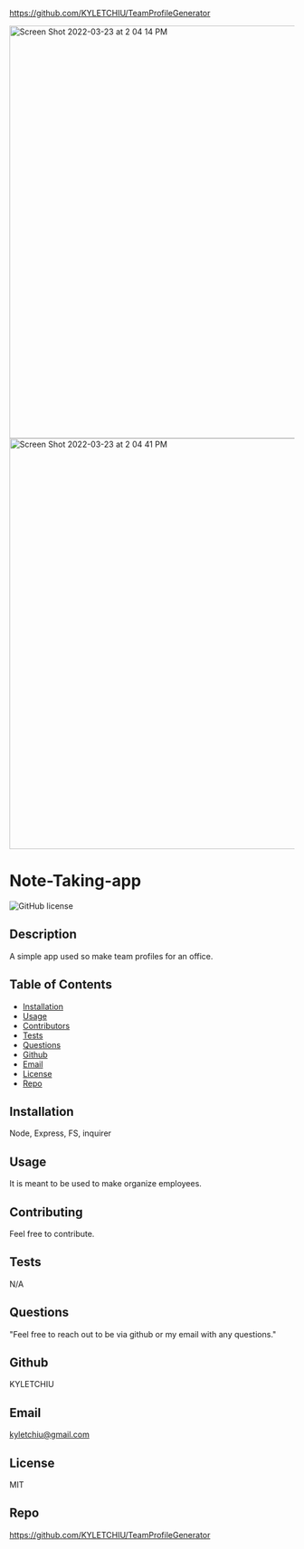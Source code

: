 https://github.com/KYLETCHIU/TeamProfileGenerator

<img width="730" alt="Screen Shot 2022-03-23 at 2 04 14 PM" src="https://user-images.githubusercontent.com/92279620/159766426-6c6db25c-de10-4fb3-9281-fe80a6295458.png">

<img width="727" alt="Screen Shot 2022-03-23 at 2 04 41 PM" src="https://user-images.githubusercontent.com/92279620/159766433-8c569a3d-8666-4ce6-86a2-7d873638f7f9.png">


# Note-Taking-app
![GitHub license](http://img.shields.io/badge/license-MIT-green)

## Description
A simple app used so make team profiles for an office.

## Table of Contents
* [Installation](#Installation)
* [Usage](#Usage)
* [Contributors](#Contributors)
* [Tests](#Tests)
* [Questions](Questions)
* [Github](#Github)
* [Email](#Email)
* [License](#License)
* [Repo](#Repo)

## Installation
Node, Express, FS, inquirer 

## Usage
It is meant to be used to make organize employees.

## Contributing
Feel free to contribute.

## Tests
N/A

## Questions
"Feel free to reach out to be via github or my email with any questions."

## Github
KYLETCHIU

## Email
 kyletchiu@gmail.com


## License
 MIT 

## Repo
https://github.com/KYLETCHIU/TeamProfileGenerator
